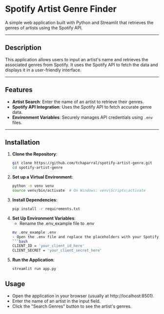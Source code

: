 # Spotify Artist Genre Finder

A simple web application built with Python and Streamlit that retrieves the genres of artists using the Spotify API.

---

## Description

This application allows users to input an artist's name and retrieves the associated genres from Spotify. It uses the Spotify API to fetch the data and displays it in a user-friendly interface.

---

## Features

- **Artist Search**: Enter the name of an artist to retrieve their genres.
- **Spotify API Integration**: Uses the Spotify API to fetch accurate genre data.
- **Environment Variables**: Securely manages API credentials using `.env` files.

---

## Installation

1. **Clone the Repository**:
   ```bash
   git clone https://github.com/tchaparral/spotify-artist-genre.git
   cd spotify-artist-genre
2. **Set up a Virtual Environment**:
    ```bash
    python -m venv venv
    source venv/bin/activate  # On Windows: venv\Scripts\activate
3. **Install Dependencies**:
    ```bash
    pip install -r requirements.txt
4. **Set Up Environment Variables**:
    - Rename the .env_example file to .env
    ```bash    
    mv .env_example .env
    - Open the .env file and replace the placeholders with your Spotify API credentials:
    ```bash
    CLIENT_ID = 'your_client_id_here'
    CLIENT_SECRET = 'your_client_secret_here'
5. **Run the Application**:
    ```bash
    streamlit run app.py
## Usage

- Open the application in your browser (usually at http://localhost:8501).
- Enter the name of an artist in the input field.
- Click the "Search Genres" button to see the artist's genres.

